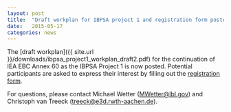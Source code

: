 ```yaml
---
layout: post
title:  "Draft workplan for IBPSA project 1 and registration form posted"
date:   2015-05-17
categories: news
---
```


The [draft workplan]({{ site.url }}/downloads/ibpsa_project1_workplan_draft2.pdf)
for the continuation of IEA EBC Annex 60 as the IBPSA Project 1 is now posted. Potential participants are asked to express their interest by filling out the
[registration form](https://docs.google.com/a/lbl.gov/forms/d/1tyu3Qb3ydPseACxBgtL_UTKIdQS75eKr4zX89v7T0EM/viewform).

<!--excerpt-->

For questions, please contact Michael Wetter (MWetter@lbl.gov) and Christoph van Treeck (treeck@e3d.rwth-aachen.de).
